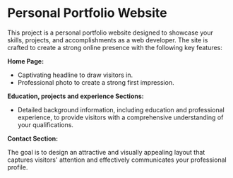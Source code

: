 # Personal Portfolio Website

This project is a personal portfolio website designed to showcase your skills, projects, and accomplishments as a web developer. The site is crafted to create a strong online presence with the following key features:

  **Home Page:** 
  - Captivating headline to draw visitors in.
  - Professional photo to create a strong first impression.

  **Education, projects and experience Sections:**
  - Detailed background information, including education and professional experience, to provide visitors with a comprehensive understanding of your qualifications.
    
  **Contact Section:**
    
The goal is to design an attractive and visually appealing layout that captures visitors' attention and effectively communicates your professional profile.
